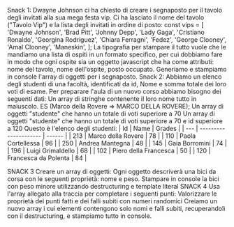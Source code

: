 Snack 1:
Dwayne Johnson ci ha chiesto di creare i segnaposto per il tavolo degli invitati alla sua mega festa vip.
Ci ha lasciato il nome del tavolo ("Tavolo Vip") e la lista degli invitati in ordine di posto:
const vips = [
  'Dwayne Johnson',
  'Brad Pitt',
  'Johnny Depp',
  'Lady Gaga',
  'Cristiano Ronaldo',
  'Georgina Rodriguez',
  'Chiara Ferragni',
  'Fedez',
  'George Clooney',
  'Amal Clooney',
  'Maneskin',
];
La tipografia per stampare il tutto vuole che le mandiamo una lista di ospiti in un formato specifico, per cui dobbiamo fare in modo che ogni ospite sia un oggetto javascript che ha come attributi:
nome del tavolo,
nome dell'ospite,
posto occupato.
Generiamo e stampiamo in console l'array di oggetti per i segnaposto.
Snack 2:
Abbiamo un elenco degli studenti di una facoltà, identificati da id, Nome e somma totale dei loro voti di esame.
Per preparare l'aula di un nuovo corso abbiamo bisogno dei seguenti dati:
Un array di stringhe contenente il loro nome tutto in maiuscolo. ES (Marco della Rovere => MARCO DELLA ROVERE);
Un array di oggetti "studente" che hanno un totale di voti superiore a 70
Un array di oggetti "studente" che hanno un totale di voti superiore a 70 e id superiore a 120
Questo è l'elenco degli studenti:
| Id  | Name                  | Grades |
| --- | --------------------- | ------ |
| 213 | Marco della Rovere    | 78     |
| 110 | Paola Cortellessa     | 96     |
| 250 | Andrea Mantegna       | 48     |
| 145 | Gaia Borromini        | 74     |
| 196 | Luigi Grimaldello     | 68     |
| 102 | Piero della Francesca | 50     |
| 120 | Francesca da Polenta  | 84     |



SNACK 3
Creare un array di oggetti:
Ogni oggetto descriverà una bici da corsa con le seguenti proprietà: nome e peso.
Stampare in console la bici con peso minore utilizzando destructuring e template literal
SNACK 4
Usa l'array allegato alla traccia per completare i seguenti punti:
Valorizzare le proprietà dei punti fatti e dei falli subiti con numeri randomici
Creiamo un nuovo array i cui elementi contengono solo nomi e falli subiti, recuperandoli con il destructuring, e stampiamo tutto in console.